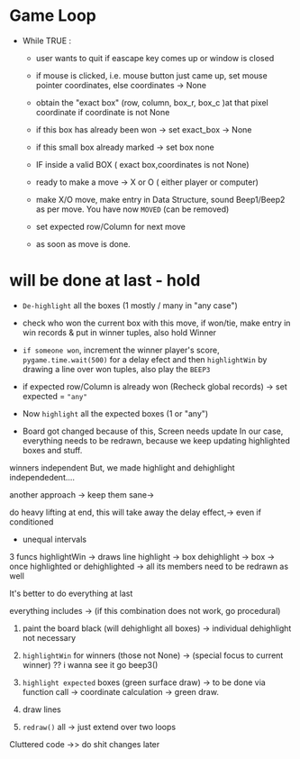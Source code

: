 # Game Loop

- While TRUE :

  - user wants to quit if eascape key comes up or window is closed

  - if mouse is clicked, i.e. mouse button just came up, set mouse pointer coordinates, else coordinates -> None
  - obtain the "exact box" (row, column, box_r, box_c )at that pixel coordinate if coordinate is not None
  - if this box has already been won -> set exact_box -> None
  - if this small box already marked -> set box none

  - IF inside a valid BOX ( exact box,coordinates is not None)
  - ready to make a move -> X or O ( either player or computer)
  - make X/O move, make entry in Data Structure, sound Beep1/Beep2 as per move. You have now `MOVED` (can be removed)
  - set expected row/Column for next move

  - as soon as move is done.

# will be done at last - hold

- `De-highlight` all the boxes (1 mostly / many in "any case")

- check who won the current box with this move, if won/tie, make entry in win records & put in winner tuples, also hold Winner
- `if someone won`, increment the winner player's score, `pygame.time.wait(500)` for a delay efect and then `highlightWin` by drawing a line over won tuples, also play the `BEEP3`

- if expected row/Column is already won (Recheck global records) -> set expected = `"any"`
- Now `highlight` all the expected boxes (1 or "any")

- Board got changed because of this, Screen needs update
  In our case, everything needs to be redrawn, because we keep
  updating highlighted boxes and stuff.

winners independent
But, we made highlight and dehighlight independedent....

another approach -> keep them sane->

do heavy lifting at end,
this will take away the delay effect,-> even if conditioned

- unequal intervals

3 funcs
highlightWin -> draws line
highlight -> box
dehighlight -> box
-> once highlighted or dehighlighted -> all its members need to be redrawn as well

It's better to do everything at last

everything includes -> (if this combination does not work, go procedural)

1. paint the board black (will dehighlight all boxes) -> individual dehighlight not necessary

2. `highlightWin` for winners (those not None) -> (special focus to current winner) ?? i wanna see it go beep3()

3. `highlight expected` boxes (green surface draw) -> to be done via function call -> coordinate calculation -> green draw.

4. draw lines
5. `redraw()` all -> just extend over two loops

Cluttered code ->> do shit changes later
